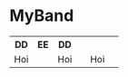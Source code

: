 # MyBand

<!DOCTYPE html>
<html>
  <head></head>
  <body>
    <table>
      <tr>
        <th>DD</th>
        <th>EE</th>
        <th>DD</th>
      </tr>
      <tr>
        <td>Hoi<td>
        <td>Hoi<td>
        <td>Hoi<td>
      </tr>
    </table>
  </body>
<html>
